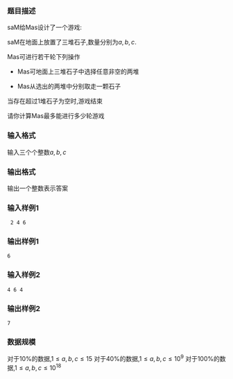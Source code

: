 ### 题目描述
$\text{saM}$给$\text{Mas}$设计了一个游戏:

$\text{saM}$在地面上放置了三堆石子,数量分别为$a,b,c$.

$\text{Mas}$可进行若干轮下列操作

+ $\text{Mas}$可地面上三堆石子中选择任意非空的两堆

+ $\text{Mas}$从选出的两堆中分别取走一颗石子

当存在超过$1$堆石子为空时,游戏结束

请你计算$\text{Mas}$最多能进行多少轮游戏
### 输入格式
输入三个个整数$a,b,c$
### 输出格式
输出一个整数表示答案
### 输入样例1
```
 2 4 6
```
### 输出样例1
```
6
```
### 输入样例2
```
4 6 4
```
### 输出样例2
```
7
```
### 数据规模
对于$10\%$的数据,$1 \leq a,b,c \leq 15$
对于$40\%$的数据,$1 \leq a,b,c \leq 10^9$
对于$100\%$的数据,$1 \leq a,b,c \leq 10^{18}$